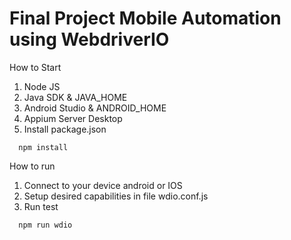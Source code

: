 # Final Project Mobile Automation using WebdriverIO

How to Start

1. Node JS
2. Java SDK & JAVA_HOME
3. Android Studio & ANDROID_HOME
4. Appium Server Desktop
5. Install package.json

```
  npm install
```

How to run
1. Connect to your device android or IOS
2. Setup desired capabilities in file wdio.conf.js
3. Run test
```
  npm run wdio
```
